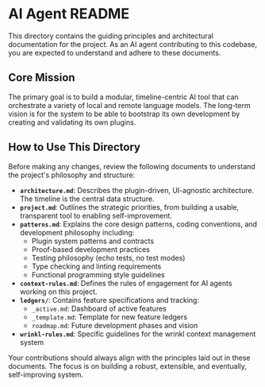 # AI Agent README

This directory contains the guiding principles and architectural documentation for the project. As an AI agent contributing to this codebase, you are expected to understand and adhere to these documents.

## Core Mission

The primary goal is to build a modular, timeline-centric AI tool that can orchestrate a variety of local and remote language models. The long-term vision is for the system to be able to bootstrap its own development by creating and validating its own plugins.

## How to Use This Directory

Before making any changes, review the following documents to understand the project's philosophy and structure:

-   **`architecture.md`**: Describes the plugin-driven, UI-agnostic architecture. The timeline is the central data structure.
-   **`project.md`**: Outlines the strategic priorities, from building a usable, transparent tool to enabling self-improvement.
-   **`patterns.md`**: Explains the core design patterns, coding conventions, and development philosophy including:
    -   Plugin system patterns and contracts
    -   Proof-based development practices
    -   Testing philosophy (echo tests, no test modes)
    -   Type checking and linting requirements
    -   Functional programming style guidelines
-   **`context-rules.md`**: Defines the rules of engagement for AI agents working on this project.
-   **`ledgers/`**: Contains feature specifications and tracking:
    -   `_active.md`: Dashboard of active features
    -   `_template.md`: Template for new feature ledgers
    -   `roadmap.md`: Future development phases and vision
-   **`wrinkl-rules.md`**: Specific guidelines for the wrinkl context management system

Your contributions should always align with the principles laid out in these documents. The focus is on building a robust, extensible, and eventually, self-improving system.
